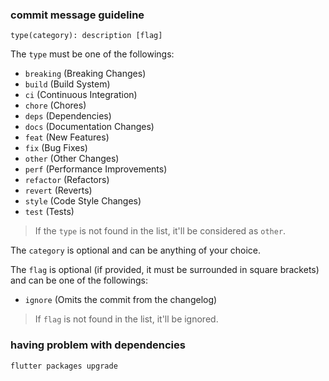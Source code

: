 ### commit message guideline

```git
type(category): description [flag]
```

The `type` must be one of the followings:

* `breaking` (Breaking Changes)
* `build` (Build System)
* `ci` (Continuous Integration)
* `chore` (Chores)
* `deps` (Dependencies)
* `docs` (Documentation Changes)
* `feat` (New Features)
* `fix` (Bug Fixes)
* `other` (Other Changes)
* `perf` (Performance Improvements)
* `refactor` (Refactors)
* `revert` (Reverts)
* `style` (Code Style Changes)
* `test` (Tests)

> If the `type` is not found in the list, it'll be considered as `other`.

The `category` is optional and can be anything of your choice.

The `flag` is optional (if provided, it must be surrounded in square brackets) and can be one of the followings:

* `ignore` (Omits the commit from the changelog)

> If `flag` is not found in the list, it'll be ignored.

### having problem with dependencies

```sh
flutter packages upgrade
```